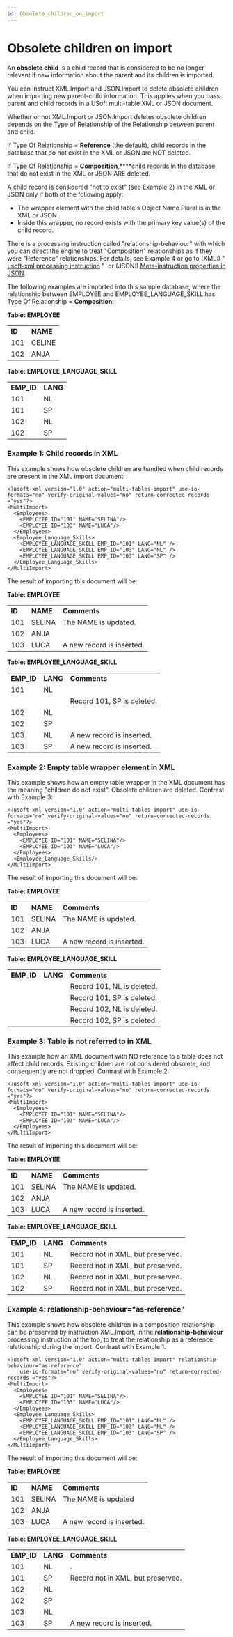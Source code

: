```yaml
---
id: Obsolete_children_on_import
---
```


# Obsolete children on import

An **obsolete child** is a child record that is considered to be no longer relevant if new information about the parent and its children is imported.

You can instruct XML.Import and JSON.Import to delete obsolete children when importing new parent-child information. This applies when you pass parent and child records in a USoft multi-table XML or JSON document.

Whether or not XML.Import or JSON.Import deletes obsolete children depends on the Type of Relationship of the Relationship between parent and child.

If Type Of Relationship = **Reference** (the default), child records in the database that do not exist in the XML or JSON are NOT deleted.

If Type Of Relationship = **Composition**,****child records in the database that do not exist in the XML or JSON ARE deleted.

A child record is considered "not to exist" (see Example 2) in the XML or JSON only if both of the following apply:

- The wrapper element with the child table's Object Name Plural is in the XML or JSON
- Inside this wrapper, no record exists with the primary key value(s) of the child record.

There is a processing instruction called "relationship-behaviour" with which you can direct the engine to treat "Composition" relationships as if they were "Reference" relationships. For details, see Example 4 or go to (XML:) " [usoft-xml processing instruction](/Repositories/USoft_XML_formats/usoftxml_processing_instruction.md) "  or (JSON:) [Meta-instruction properties in JSON](/Repositories/USoft_JSON_format/Metainstruction_properties_in_JSON.md).

The following examples are imported into this sample database, where the relationship between EMPLOYEE and EMPLOYEE_LANGUAGE_SKILL has Type Of Relationship = **Composition**:

**Table: EMPLOYEE**

|        |        |
|--------|--------|
|**ID**  |**NAME**|
|101     |CELINE  |
|102     |ANJA    |



**Table: EMPLOYEE_LANGUAGE_SKILL**

|        |        |
|--------|--------|
|**EMP_ID**|**LANG**|
|101     |NL      |
|101     |SP      |
|102     |NL      |
|102     |SP      |



### Example 1: Child records in XML

This example shows how obsolete children are handled when child records are present in the XML import document:

```
<?usoft-xml version="1.0" action="multi-tables-import" use-io-formats="no" verify-original-values="no" return-corrected-records ="yes"?>
<MultiImport>
  <Employees>
    <EMPLOYEE ID="101" NAME="SELINA"/>
    <EMPLOYEE ID="103" NAME="LUCA"/>
  </Employees>
  <Employee_Language_Skills>
    <EMPLOYEE_LANGUAGE_SKILL EMP_ID="101" LANG="NL" />
    <EMPLOYEE_LANGUAGE_SKILL EMP_ID="103" LANG="NL" />
    <EMPLOYEE_LANGUAGE_SKILL EMP_ID="103" LANG="SP" />
  </Employee_Language_Skills>
</MultiImport>

```

The result of importing this document will be:

**Table: EMPLOYEE**

|        |        |        |
|--------|--------|--------|
|**ID**  |**NAME**|**Comments**|
|101     |SELINA  |The NAME is updated.|
|102     |ANJA    |        |
|103     |LUCA    |A new record is inserted.|



**Table: EMPLOYEE_LANGUAGE_SKILL**

|        |        |        |
|--------|--------|--------|
|**EMP_ID**|**LANG**|**Comments**|
|101     |NL      |        |
|        |        |Record 101, SP is deleted.|
|102     |NL      |        |
|102     |SP      |        |
|103     |NL      |A new record is inserted.|
|103     |SP      |A new record is inserted.|



### Example 2: Empty table wrapper element in XML

This example shows how an empty table wrapper in the XML document has the meaning "children do not exist". Obsolete children are deleted. Contrast with Example 3:

```
<?usoft-xml version="1.0" action="multi-tables-import" use-io-formats="no" verify-original-values="no" return-corrected-records ="yes"?>
<MultiImport>
  <Employees>
    <EMPLOYEE ID="101" NAME="SELINA"/>
    <EMPLOYEE ID="103" NAME="LUCA"/>
  </Employees>
  <Employee_Language_Skills/>
</MultiImport>

```

The result of importing this document will be:

**Table: EMPLOYEE**

|        |        |        |
|--------|--------|--------|
|**ID**  |**NAME**|**Comments**|
|101     |SELINA  |The NAME is updated.|
|102     |ANJA    |        |
|103     |LUCA    |A new record is inserted.|



**Table: EMPLOYEE_LANGUAGE_SKILL**

|        |        |        |
|--------|--------|--------|
|**EMP_ID**|**LANG**|**Comments**|
|        |        |Record 101, NL is deleted.|
|        |        |Record 101, SP is deleted.|
|        |        |Record 102, NL is deleted.|
|        |        |Record 102, SP is deleted.|



### Example 3: Table is not referred to in XML

This example how an XML document with NO reference to a table does not affect child records. Existing children are not considered obsolete, and consequently are not dropped. Contrast with Example 2:

```
<?usoft-xml version="1.0" action="multi-tables-import" use-io-formats="no" verify-original-values="no" return-corrected-records ="yes"?>
<MultiImport>
  <Employees>
    <EMPLOYEE ID="101" NAME="SELINA"/>
    <EMPLOYEE ID="103" NAME="LUCA"/>
  </Employees>
</MultiImport>

```

The result of importing this document will be:

**Table: EMPLOYEE**

|        |        |        |
|--------|--------|--------|
|**ID**  |**NAME**|**Comments**|
|101     |SELINA  |The NAME is updated.|
|102     |ANJA    |        |
|103     |LUCA    |A new record is inserted.|



**Table: EMPLOYEE_LANGUAGE_SKILL**

|        |        |        |
|--------|--------|--------|
|**EMP_ID**|**LANG**|**Comments**|
|101     |NL      |Record not in XML, but preserved.|
|101     |SP      |Record not in XML, but preserved.|
|102     |NL      |Record not in XML, but preserved.|
|102     |SP      |Record not in XML, but preserved.|



### Example 4: relationship-behaviour="as-reference"

This example shows how obsolete children in a composition relationship can be preserved by instruction XML.Import, in the **relationship-behaviour** processing instruction at the top, to treat the relationship as a reference relationship during the import. Contrast with Example 1.

```
<?usoft-xml version="1.0" action="multi-tables-import" relationship-behaviour="as-reference"
    use-io-formats="no" verify-original-values="no" return-corrected-records ="yes"?>
<MultiImport>
  <Employees>
    <EMPLOYEE ID="101" NAME="SELINA"/>
    <EMPLOYEE ID="103" NAME="LUCA"/>
  </Employees>
  <Employee_Language_Skills>
    <EMPLOYEE_LANGUAGE_SKILL EMP_ID="101" LANG="NL" />
    <EMPLOYEE_LANGUAGE_SKILL EMP_ID="103" LANG="NL" />
    <EMPLOYEE_LANGUAGE_SKILL EMP_ID="103" LANG="SP" />
  </Employee_Language_Skills>
</MultiImport>

```

The result of importing this document will be:

**Table: EMPLOYEE**

|        |        |        |
|--------|--------|--------|
|**ID**  |**NAME**|**Comments**|
|101     |SELINA  |The NAME is updated|
|102     |ANJA    |        |
|103     |LUCA    |A new record is inserted.|



**Table: EMPLOYEE_LANGUAGE_SKILL**

|        |        |        |
|--------|--------|--------|
|**EMP_ID**|**LANG**|**Comments**|
|101     |NL      |.       |
|101     |SP      |Record not in XML, but preserved.|
|102     |NL      |        |
|102     |SP      |        |
|103     |NL      |        |
|103     |SP      |A new record is inserted.|